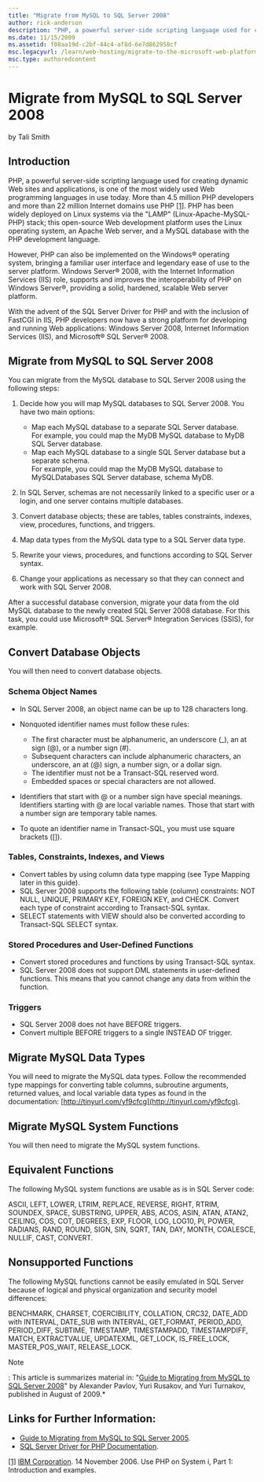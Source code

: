 ```yaml
---
title: "Migrate from MySQL to SQL Server 2008"
author: rick-anderson
description: "PHP, a powerful server-side scripting language used for creating dynamic Web sites and applications, is one of the most widely used Web programming languages..."
ms.date: 11/15/2009
ms.assetid: f08aa19d-c2bf-44c4-af8d-6e7d862958cf
msc.legacyurl: /learn/web-hosting/migrate-to-the-microsoft-web-platform/migrate-from-mysql-to-sql-server-2008
msc.type: authoredcontent
---
```

# Migrate from MySQL to SQL Server 2008

by Tali Smith

## Introduction

PHP, a powerful server-side scripting language used for creating dynamic Web sites and applications, is one of the most widely used Web programming languages in use today. More than 4.5 million PHP developers and more than 22 million Internet domains use PHP <a id="_ftnref1"></a>[[1]](#_ftn1 "_ftnref1"). PHP has been widely deployed on Linux systems via the "LAMP" (Linux-Apache-MySQL-PHP) stack; this open-source Web development platform uses the Linux operating system, an Apache Web server, and a MySQL database with the PHP development language.

However, PHP can also be implemented on the Windows® operating system, bringing a familiar user interface and legendary ease of use to the server platform. Windows Server® 2008, with the Internet Information Services (IIS) role, supports and improves the interoperability of PHP on Windows Server®, providing a solid, hardened, scalable Web server platform.

With the advent of the SQL Server Driver for PHP and with the inclusion of FastCGI in IIS, PHP developers now have a strong platform for developing and running Web applications: Windows Server 2008, Internet Information Services (IIS), and Microsoft® SQL Server® 2008.

## Migrate from MySQL to SQL Server 2008

You can migrate from the MySQL database to SQL Server 2008 using the following steps:

1. Decide how you will map MySQL databases to SQL Server 2008. You have two main options:  

    - Map each MySQL database to a separate SQL Server database.   
 For example, you could map the MyDB MySQL database to MyDB SQL Server database.
    - Map each MySQL database to a single SQL Server database but a separate schema.   
 For example, you could map the MyDB MySQL database to MySQLDatabases SQL Server database, schema MyDB.
2. In SQL Server, schemas are not necessarily linked to a specific user or a login, and one server contains multiple databases.
3. Convert database objects; these are tables, tables constraints, indexes, view, procedures, functions, and triggers.
4. Map data types from the MySQL data type to a SQL Server data type.
5. Rewrite your views, procedures, and functions according to SQL Server syntax.
6. Change your applications as necessary so that they can connect and work with SQL Server 2008.

After a successful database conversion, migrate your data from the old MySQL database to the newly created SQL Server 2008 database. For this task, you could use Microsoft® SQL Server® Integration Services (SSIS), for example.

## Convert Database Objects

You will then need to convert database objects.

### Schema Object Names

- In SQL Server 2008, an object name can be up to 128 characters long.
- Nonquoted identifier names must follow these rules: 

    - The first character must be alphanumeric, an underscore (\_), an at sign (@), or a number sign (#).
    - Subsequent characters can include alphanumeric characters, an underscore, an at (@) sign, a number sign, or a dollar sign.
    - The identifier must not be a Transact-SQL reserved word.
    - Embedded spaces or special characters are not allowed.
- Identifiers that start with @ or a number sign have special meanings. Identifiers starting with @ are local variable names. Those that start with a number sign are temporary table names.
- To quote an identifier name in Transact-SQL, you must use square brackets ([]).

### Tables, Constraints, Indexes, and Views

- Convert tables by using column data type mapping (see Type Mapping later in this guide).
- SQL Server 2008 supports the following table (column) constraints: NOT NULL, UNIQUE, PRIMARY KEY, FOREIGN KEY, and CHECK. Convert each type of constraint according to Transact-SQL syntax.
- SELECT statements with VIEW should also be converted according to Transact-SQL SELECT syntax.

### Stored Procedures and User-Defined Functions

- Convert stored procedures and functions by using Transact-SQL syntax.
- SQL Server 2008 does not support DML statements in user-defined functions. This means that you cannot change any data from within the function.

### Triggers

- SQL Server 2008 does not have BEFORE triggers.
- Convert multiple BEFORE triggers to a single INSTEAD OF trigger.

## Migrate MySQL Data Types

You will need to migrate the MySQL data types. Follow the recommended type mappings for converting table columns, subroutine arguments, returned values, and local variable data types as found in the documentation: [http://tinyurl.com/yf9cfcg](http://tinyurl.com/yf9cfcg).

## Migrate MySQL System Functions

You will then need to migrate the MySQL system functions.

## Equivalent Functions

The following MySQL system functions are usable as is in SQL Server code:

ASCII, LEFT, LOWER, LTRIM, REPLACE, REVERSE, RIGHT, RTRIM, SOUNDEX, SPACE, SUBSTRING, UPPER, ABS, ACOS, ASIN, ATAN, ATAN2, CEILING, COS, COT, DEGREES, EXP, FLOOR, LOG, LOG10, PI, POWER, RADIANS, RAND, ROUND, SIGN, SIN, SQRT, TAN, DAY, MONTH, COALESCE, NULLIF, CAST, CONVERT.

<a id="_Toc237327829"></a>

## Nonsupported Functions

The following MySQL functions cannot be easily emulated in SQL Server because of logical and physical organization and security model differences:

BENCHMARK, CHARSET, COERCIBILITY, COLLATION, CRC32, DATE\_ADD with INTERVAL, DATE\_SUB with INTERVAL, GET\_FORMAT, PERIOD\_ADD, PERIOD\_DIFF, SUBTIME, TIMESTAMP, TIMESTAMPADD, TIMESTAMPDIFF, MATCH, EXTRACTVALUE, UPDATEXML, GET\_LOCK, IS\_FREE\_LOCK, MASTER\_POS\_WAIT, RELEASE\_LOCK.

> [!NOTE]
> : This article is summarizes material in: "[Guide to Migrating from MySQL to SQL Server 2008](http://tinyurl.com/yf9cfcg)" by Alexander Pavlov, Yuri Rusakov, and Yuri Turnakov, published in August of 2009.*

## Links for Further Information:

- [Guide to Migrating from MySQL to SQL Server 2005](http://tinyurl.com/yg4v9e5).  
- [SQL Server Driver for PHP Documentation](https://msdn.microsoft.com/library/ee229551(SQL.10).aspx).

<a id="_ftn1"></a>[[1]](#_ftnref1 "_ftn1") [IBM Corporation](http://www.ibm.com/developerworks/systems/library/es-path2php/index.html). 14 November 2006. Use PHP on System i, Part 1: Introduction and examples.
